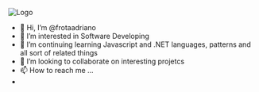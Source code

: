 
![Logo](https://lh3.googleusercontent.com/u/0/drive-viewer/AFDK6gPtw76v46IWpwt8keAQyduKAcKmjA5swwFbTrDKaFCF-TvliN8ILxuWWo7Ooqbd647-FxRkI76b3wPjs_d5GK5x9GrC0w=w1920-h952)


- 👋 Hi, I’m @frotaadriano
- 👀 I’m interested in Software Developing
- 🌱 I’m continuing learning Javascript and .NET languages, patterns and all sort of related things   
- 💞️ I’m looking to collaborate on interesting projetcs
- 📫 How to reach me ...
- 

<!---
frotaadriano/frotaadriano is a ✨ special ✨ repository because its `README.md` (this file) appears on your GitHub profile.
You can click the Preview link to take a look at your changes.
--->
